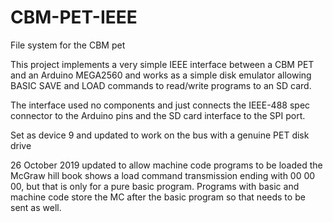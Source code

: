 # CBM-PET-IEEE
File system for the CBM pet

This project implements a very simple IEEE interface between a CBM PET and an Arduino MEGA2560
and works as a simple disk emulator allowing BASIC SAVE and LOAD commands to read/write programs to an SD card.

The interface used no components and just connects the IEEE-488 spec connector to the Arduino pins and the SD card
interface to the SPI port.

Set as device 9 and updated to work on the bus with a genuine PET disk drive

26 October 2019
updated to allow machine code programs to be loaded
the McGraw hill book shows a load command transmission ending with 00 00 00, but that is only for a pure basic program. Programs with basic and machine code store the MC after the basic program so that needs to be sent as well.
